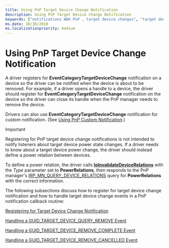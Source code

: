 ```yaml
---
title: Using PnP Target Device Change Notification
description: Using PnP Target Device Change Notification
keywords: ["notifications WDK PnP , target device changes", "target device change notifications WDK PnP", "EventCategoryTargetDeviceChange notification"]
ms.date: 10/30/2018
ms.localizationpriority: medium
---
```


# Using PnP Target Device Change Notification

A driver registers for **EventCategoryTargetDeviceChange** notification on a device so the driver can be notified when the device is about to be removed. For example, if a driver opens a handle to a device, the driver should register for **EventCategoryTargetDeviceChange** notification on the device so the driver can close its handle when the PnP manager needs to remove the device.

Drivers can also use **EventCategoryTargetDeviceChange** notification for custom notification. (See [Using PnP Custom Notification](using-pnp-custom-notification.md).)

> [!IMPORTANT]
> Registering for PnP target device change notifications is not intended to notify listeners about target device power state changes. If a driver needs to know about a target device power change, the driver should instead define a power relation between devices. 
>
> To define a power relation, the driver calls [**IoInvalidateDeviceRelations**](/windows-hardware/drivers/ddi/wdm/nf-wdm-ioinvalidatedevicerelations) with the *Type* parameter set to **PowerRelations**, then responds to the PnP manager's [IRP_MN_QUERY_DEVICE_RELATIONS](irp-mn-query-device-relations.md) query for **PowerRelations** with the correct information.

The following subsections discuss how to register for target device change notification and how to handle target device change events in a PnP notification callback routine:

[Registering for Target Device Change Notification](registering-for-target-device-change-notification.md)

[Handling a GUID\_TARGET\_DEVICE\_QUERY\_REMOVE Event](handling-a-guid-target-device-query-remove-event.md)

[Handling a GUID\_TARGET\_DEVICE\_REMOVE\_COMPLETE Event](handling-a-guid-target-device-remove-complete-event.md)

[Handling a GUID\_TARGET\_DEVICE\_REMOVE\_CANCELLED Event](handling-a-guid-target-device-remove-cancelled-event.md)

 

